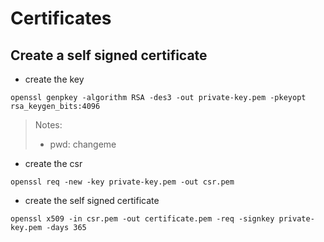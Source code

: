 # Certificates 

## Create a self signed certificate

- create the key

```shell script
openssl genpkey -algorithm RSA -des3 -out private-key.pem -pkeyopt rsa_keygen_bits:4096
```

> Notes: 
> - pwd: changeme

- create the csr

```shell script
openssl req -new -key private-key.pem -out csr.pem
```

- create the self signed certificate

```shell script
openssl x509 -in csr.pem -out certificate.pem -req -signkey private-key.pem -days 365
```